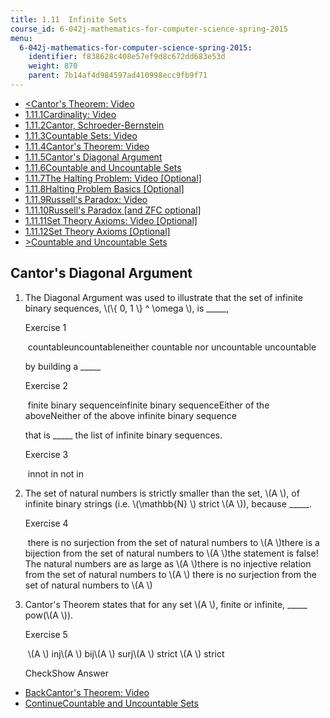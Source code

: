 ```yaml
---
title: 1.11  Infinite Sets
course_id: 6-042j-mathematics-for-computer-science-spring-2015
menu:
  6-042j-mathematics-for-computer-science-spring-2015:
    identifier: f838628c408e57ef9d8c672dd683e53d
    weight: 870
    parent: 7b14af4d984597ad410998ecc9fb9f71
---
```

*   [<Cantor's Theorem: Video](/courses/electrical-engineering-and-computer-science/6-042j-mathematics-for-computer-science-spring-2015/proofs/tp4-3/vertical-4eaa04fd577b)
*   [1.11.1Cardinality: Video](/courses/electrical-engineering-and-computer-science/6-042j-mathematics-for-computer-science-spring-2015/proofs/tp4-3)
*   [1.11.2Cantor, Schroeder-Bernstein](/courses/electrical-engineering-and-computer-science/6-042j-mathematics-for-computer-science-spring-2015/proofs/tp4-3/vertical-e7c2a3883170)
*   [1.11.3Countable Sets: Video](/courses/electrical-engineering-and-computer-science/6-042j-mathematics-for-computer-science-spring-2015/proofs/tp4-3/countable-sets-video)
*   [1.11.4Cantor's Theorem: Video](/courses/electrical-engineering-and-computer-science/6-042j-mathematics-for-computer-science-spring-2015/proofs/tp4-3/vertical-4eaa04fd577b)
*   [1.11.5Cantor's Diagonal Argument](/courses/electrical-engineering-and-computer-science/6-042j-mathematics-for-computer-science-spring-2015/proofs/tp4-3/vertical-733f8439bc8d)
*   [1.11.6Countable and Uncountable Sets](/courses/electrical-engineering-and-computer-science/6-042j-mathematics-for-computer-science-spring-2015/proofs/tp4-3/vertical-3077e4479731)
*   [1.11.7The Halting Problem: Video \[Optional\]](/courses/electrical-engineering-and-computer-science/6-042j-mathematics-for-computer-science-spring-2015/proofs/tp4-3/vertical-b654b1f1c6e1)
*   [1.11.8Halting Problem Basics \[Optional\]](/courses/electrical-engineering-and-computer-science/6-042j-mathematics-for-computer-science-spring-2015/proofs/tp4-3/vertical-1ef05b471b3d)
*   [1.11.9Russell's Paradox: Video](/courses/electrical-engineering-and-computer-science/6-042j-mathematics-for-computer-science-spring-2015/proofs/tp4-3/vertical-f1f52e8d7024)
*   [1.11.10Russell's Paradox \[and ZFC optional\]](/courses/electrical-engineering-and-computer-science/6-042j-mathematics-for-computer-science-spring-2015/proofs/tp4-3/vertical-ac3ff158ffcb)
*   [1.11.11Set Theory Axioms: Video \[Optional\]](/courses/electrical-engineering-and-computer-science/6-042j-mathematics-for-computer-science-spring-2015/proofs/tp4-3/set-theory-axioms-video-optional)
*   [1.11.12Set Theory Axioms \[Optional\]](/courses/electrical-engineering-and-computer-science/6-042j-mathematics-for-computer-science-spring-2015/proofs/tp4-3/set-theory-axioms-optional-0)
*   [\>Countable and Uncountable Sets](/courses/electrical-engineering-and-computer-science/6-042j-mathematics-for-computer-science-spring-2015/proofs/tp4-3/vertical-3077e4479731)

Cantor's Diagonal Argument
--------------------------

  

1.  The Diagonal Argument was used to illustrate that the set of infinite binary sequences, \\(\\{ 0, 1 \\} ^ \\omega \\), is \_\_\_\_\_,
    
    Exercise 1
    
    &nbsp;countableuncountableneither countable nor uncountable uncountable&nbsp;
    
    by building a \_\_\_\_\_
    
    Exercise 2
    
    &nbsp;finite binary sequenceinfinite binary sequenceEither of the aboveNeither of the above infinite binary sequence&nbsp;
    
    that is \_\_\_\_\_ the list of infinite binary sequences.
    
    Exercise 3
    
    &nbsp;innot in not in&nbsp;
    
2.  The set of natural numbers is strictly smaller than the set, \\(A \\), of infinite binary strings (i.e. \\(\\mathbb{N} \\) strict \\(A \\)), because \_\_\_\_\_.
    
    Exercise 4
    
    &nbsp;there is no surjection from the set of natural numbers to \\(A \\)there is a bijection from the set of natural numbers to \\(A \\)the statement is false! The natural numbers are as large as \\(A \\)there is no injective relation from the set of natural numbers to \\(A \\) there is no surjection from the set of natural numbers to \\(A \\)&nbsp;
    
3.  Cantor's Theorem states that for any set \\(A \\), finite or infinite, \_\_\_\_\_ pow(\\(A \\)).
    
    Exercise 5
    
    &nbsp;\\(A \\) inj\\(A \\) bij\\(A \\) surj\\(A \\) strict \\(A \\) strict&nbsp;
    
    CheckShow Answer
    

*   [BackCantor's Theorem: Video](/courses/electrical-engineering-and-computer-science/6-042j-mathematics-for-computer-science-spring-2015/proofs/tp4-3/vertical-4eaa04fd577b)
*   [ContinueCountable and Uncountable Sets](/courses/electrical-engineering-and-computer-science/6-042j-mathematics-for-computer-science-spring-2015/proofs/tp4-3/vertical-3077e4479731)
